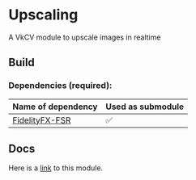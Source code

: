 # Upscaling

A VkCV module to upscale images in realtime

## Build

### Dependencies (required):

| Name of dependency | Used as submodule |
|----------------------------------------------------|---|
| [FidelityFX-FSR](https://github.com/GPUOpen-Effects/FidelityFX-FSR/)   | ✅ |

## Docs

Here is a [link](https://vkcv.de/branch/96-dokumentation-vervollstandigen/group__vkcv__upscaling.html) to this module.
